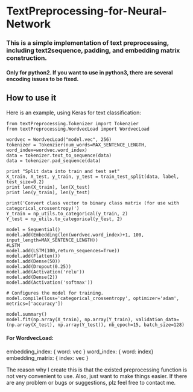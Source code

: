 # TextPreprocessing-for-Neural-Network
### This is a simple implementation of text preprocessing, including text2sequence, padding, and embedding matrix construction.

#### Only for python2. If you want to use in python3, there are several encoding issues to be fixed.



How to use it
------------------------
Here is an example, using Keras for text classification:

```
from textPreprocessing.Tokenizer import Tokenzier
from textPreprocessing.WordvecLoad import WordvecLoad

wordvec = WordvecLoad("model.vec", 256)
tokenizer = Tokenzier(num_words=MAX_SENTENCE_LENGTH, word_index=wordvec.word_index)
data = tokenizer.text_to_sequence(data)
data = tokenizer.pad_sequence(data)

print "Split data into train and test set"
X_train, X_test, y_train, y_test = train_test_split(data, label, test_size=0.2)
print len(X_train), len(X_test)
print len(y_train), len(y_test)

print('Convert class vector to binary class matrix (for use with categorical_crossentropy)')
Y_train = np_utils.to_categorical(y_train, 2)
Y_test = np_utils.to_categorical(y_test, 2)

model = Sequential()
model.add(Embedding(len(wordvec.word_index)+1, 100, input_length=MAX_SENTENCE_LENGTH))
#LSTM
model.add(LSTM(100,return_sequences=True)) 
model.add(Flatten())
model.add(Dense(50))
model.add(Dropout(0.25))
model.add(Activation('relu'))
model.add(Dense(2))
model.add(Activation('softmax'))

# Configures the model for training.
model.compile(loss='categorical_crossentropy', optimizer='adam', metrics=['accuracy'])

model.summary()
model.fit(np.array(X_train), np.array(Y_train), validation_data=(np.array(X_test), np.array(Y_test)), nb_epoch=15, batch_size=128)

```

#### For WordvecLoad:
embedding_index: { word: vec }
word_index: { word: index}
embedding_matrix: { index: vec }


The reason why I create this is that the existed preprocessing function is not very convenient to use. Also, just want to make things easier. If there are any problem or bugs or suggestions, plz feel free to contact me.
